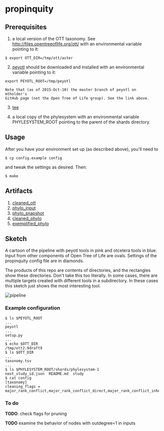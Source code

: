 # propinquity

## Prerequisites

  1. a local version of the OTT taxonomy. See http://files.opentreeoflife.org/ott/
    with an environmental variable pointing to it:

    $ export OTT_DIR=/tmp/ott/aster

  2. [peyotl](https://github.com/mtholder/peyotl) should be downloaded and installed
    with an environmental variable pointing to it:

    export PEYOTL_ROOT=/tmp/peyotl

    Note that (as of 2015-Oct-10) the master branch of peyotl on mtholder's
    GitHub page (not the Open Tree of Life group). See the link above.

  3. [tee](https://en.wikipedia.org/wiki/Tee_(command))

  4. a local copy of the phylesystem with an environmental variable PHYLESYSTEM_ROOT pointing to the parent of the shards directory.


## Usage

After you have your environment set up (as described above), you'll need to

    $ cp config.example config

and tweak the settings as desired. Then:

    $ make

## Artifacts
  1. [cleaned_ott](cleaned_ott/README.md)
  1. [phylo_input](phylo_input/README.md)
  1. [phylo_snapshot](phylo_snapshot/README.md)
  1. [cleaned_phylo](cleaned_phylo/README.md)
  1. [exemplified_phylo](exemplified_phylo/README.md)


## Sketch
A cartoon of the pipeline with peyotl tools in pink and otcetera tools in blue.
Input from other components of Open Tree of Life are ovals.
Settings of the propinquity config file are in diamonds.

The products of this repo are contents of directories, and the rectangles show these directories.
Don't take this too literally.
In some cases, there are multiple targets created with 
different tools in a subdirectory.
In these cases this sketch just shows the most interesting tool.

![pipeline](https://github.com/mtholder/propinquity/blob/master/doc/pipeline-tools.png)

### Example configuration

    $ ls $PEYOTL_ROOT 
    ...
    peyotl
    ...
    setup.py
    ...
    $ echo $OTT_DIR
    /tmp/ott2.9draft9
    $ ls $OTT_DIR
    ...
    taxonomy.tsv
    ...
    $ ls $PHYLESYSTEM_ROOT/shards/phylesystem-1
    next_study_id.json  README.md  study
    $ cat config
    [taxonomy]
    cleaning_flags = major_rank_conflict,major_rank_conflict_direct,major_rank_conflict_inherited,environmental,viral,nootu,barren,not_otu,extinct_inherited,extinct_direct,hidden,tattered


### To do
**TODO**: check flags for pruning

**TODO** examine the behavior of nodes with outdegree=1 in inputs

